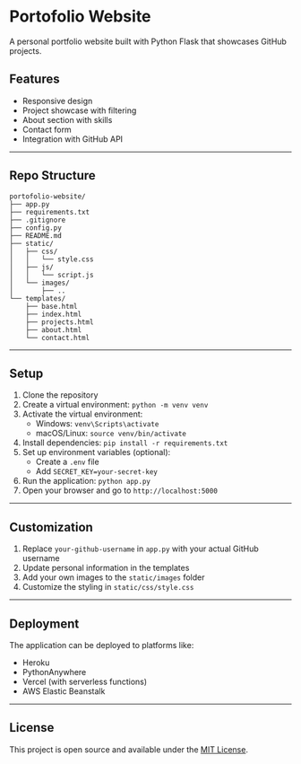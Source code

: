 # Portofolio Website

A personal portfolio website built with Python Flask that showcases GitHub projects.

## Features

- Responsive design
- Project showcase with filtering
- About section with skills
- Contact form
- Integration with GitHub API

---

## Repo Structure
```
portofolio-website/
├── app.py
├── requirements.txt
├── .gitignore
├── config.py
├── README.md
├── static/
│   ├── css/
│   │   └── style.css
│   ├── js/
│   │   └── script.js
│   └── images/
│       ├── ..
└── templates/
    ├── base.html
    ├── index.html
    ├── projects.html
    ├── about.html
    └── contact.html
```

---

## Setup

1. Clone the repository
2. Create a virtual environment: `python -m venv venv`
3. Activate the virtual environment:
   - Windows: `venv\Scripts\activate`
   - macOS/Linux: `source venv/bin/activate`
4. Install dependencies: `pip install -r requirements.txt`
5. Set up environment variables (optional):
   - Create a `.env` file
   - Add `SECRET_KEY=your-secret-key`
6. Run the application: `python app.py`
7. Open your browser and go to `http://localhost:5000`

---

## Customization

1. Replace `your-github-username` in `app.py` with your actual GitHub username
2. Update personal information in the templates
3. Add your own images to the `static/images` folder
4. Customize the styling in `static/css/style.css`

---

## Deployment

The application can be deployed to platforms like:
- Heroku
- PythonAnywhere
- Vercel (with serverless functions)
- AWS Elastic Beanstalk

---

## License

This project is open source and available under the [MIT License](LICENSE).